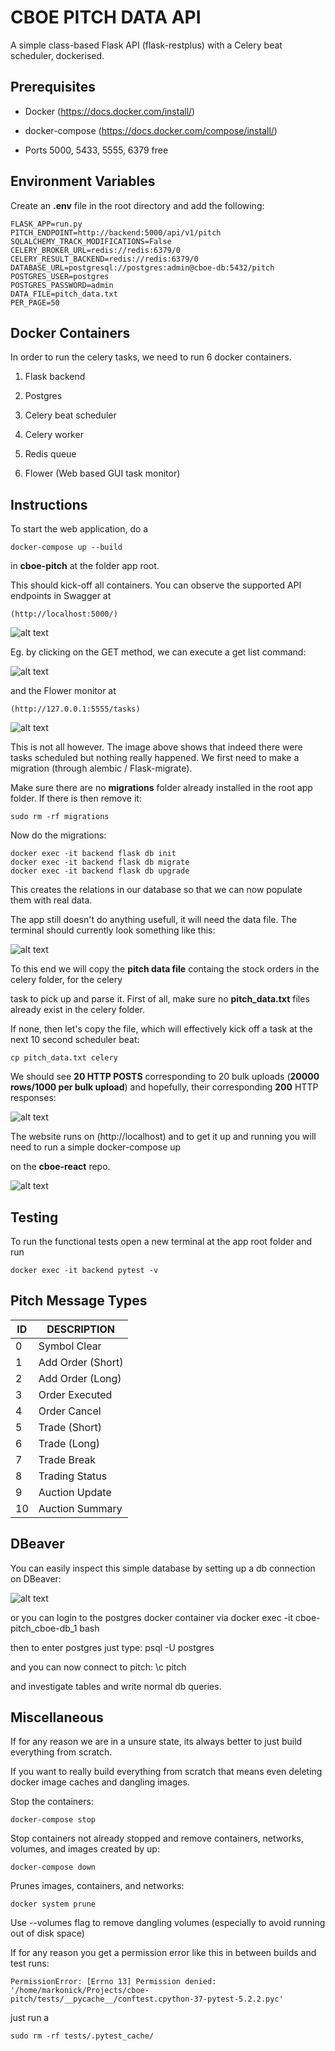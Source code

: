 # CBOE PITCH DATA API
A simple class-based Flask API (flask-restplus) with a Celery beat scheduler, dockerised.


Prerequisites
-------------
* Docker (https://docs.docker.com/install/)

* docker-compose (https://docs.docker.com/compose/install/)

* Ports 5000, 5433, 5555, 6379 free

Environment Variables
---------------------

Create an **.env** file in the root directory and add the following:

    FLASK_APP=run.py
    PITCH_ENDPOINT=http://backend:5000/api/v1/pitch
    SQLALCHEMY_TRACK_MODIFICATIONS=False
    CELERY_BROKER_URL=redis://redis:6379/0
    CELERY_RESULT_BACKEND=redis://redis:6379/0
    DATABASE_URL=postgresql://postgres:admin@cboe-db:5432/pitch
    POSTGRES_USER=postgres
    POSTGRES_PASSWORD=admin
    DATA_FILE=pitch_data.txt
    PER_PAGE=50


Docker Containers
-----------------

In order to run the celery tasks, we need to run 6 docker containers.

1. Flask backend

2. Postgres

3. Celery beat scheduler

4. Celery worker

5. Redis queue

6. Flower (Web based GUI task monitor)


Instructions
------------

To start the web application, do a

    docker-compose up --build
    
in **cboe-pitch** at the folder app root.
    
This should kick-off all containers. You can observe the supported API endpoints in Swagger at

    (http://localhost:5000/)
    
![alt text](images/swagger1.png)

Eg. by clicking on the GET method, we can execute a get list command:

![alt text](images/swagger2-post.png)

and the Flower monitor at 

    (http://127.0.0.1:5555/tasks)
    
![alt text](images/flower.png)

This is not all however. The image above shows that indeed there were tasks scheduled but nothing really happened. We first need to make a migration (through alembic / Flask-migrate).

Make sure there are no **migrations** folder already installed in the root app folder. If there is then remove it: 

    sudo rm -rf migrations

Now do the migrations:

    docker exec -it backend flask db init
    docker exec -it backend flask db migrate
    docker exec -it backend flask db upgrade

This creates the relations in our database so that we can now populate them with real data. 

The app still doesn't do anything usefull, it will need the data file. The terminal should currently look something like this:


![alt text](images/term-no-tasks.png)


To this end we will copy the **pitch data file** containg the stock orders in the celery folder, for the celery

task to pick up and parse it. First of all, make sure no **pitch_data.txt** files already exist in the celery folder.

If none, then let's copy the file, which will effectively kick off a task at the next 10 second scheduler beat:
    
    cp pitch_data.txt celery
    
We should see **20 HTTP POSTS** corresponding to 20 bulk uploads (**20000 rows/1000 per bulk upload**) and hopefully, their corresponding **200** HTTP responses:

![alt text](images/term-with-tasks.png)

The website runs on (http://localhost) and to get it up and running you will need 
to run a simple 
    docker-compose up

on the **cboe-react** repo.

![alt text](images/cboe-website.png)

Testing
-------

To run the functional tests open a new terminal at the app root folder and run

    docker exec -it backend pytest -v

Pitch Message Types
-------------------

ID  |  DESCRIPTION
----|-------------
0	|  Symbol Clear
1	|  Add Order (Short)
2	|  Add Order (Long)
3	|  Order Executed
4	|  Order Cancel
5	|  Trade (Short)
6	|  Trade (Long)
7	|  Trade Break
8	|  Trading Status
9	|  Auction Update
10	|  Auction Summary


DBeaver
-------

You can easily inspect this simple database by setting up a db connection on DBeaver:

![alt text](images/dbeaver-conn.png)

or you can login to the postgres docker container via
    docker exec -it cboe-pitch_cboe-db_1 bash

then to enter postgres just type:
    psql -U postgres
    
and you can now connect to pitch:
    \c pitch

and investigate tables and write normal db queries.

Miscellaneous
-------------

If for any reason we are in a unsure state, its always better to just build everything from scratch.

If you want to really build everything from scratch that means even deleting docker image caches and dangling images.

Stop the containers:

    docker-compose stop

Stop containers not already stopped and remove containers, networks, volumes, and images created by up:

    docker-compose down
    
Prunes images, containers, and networks:
    
    docker system prune
    
Use --volumes flag to remove dangling volumes (especially to avoid running out of disk space)
    
If for any reason you get a permission error like this in between builds and test runs:

    PermissionError: [Errno 13] Permission denied: '/home/markonick/Projects/cboe-pitch/tests/__pycache__/conftest.cpython-37-pytest-5.2.2.pyc'
    
just run a
    
    sudo rm -rf tests/.pytest_cache/

